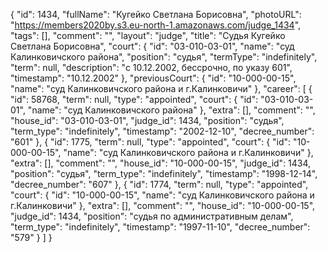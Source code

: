 {
    "id": 1434,
    "fullName": "Кугейко Светлана Борисовна",
    "photoURL": "https://members2020by.s3.eu-north-1.amazonaws.com/judge_1434",
    "tags": [],
    "comment": "",
    "layout": "judge",
    "title": "Судья Кугейко Светлана Борисовна",
    "court": {
        "id": "03-010-03-01",
        "name": "суд Калинковичского района",
        "position": "судья",
        "termType": "indefinitely",
        "term": null,
        "description": "c 10.12.2002, бессрочно, по указу 601",
        "timestamp": "10.12.2002"
    },
    "previousCourt": {
        "id": "10-000-00-15",
        "name": "суд Калинковичского района и г.Калинковичи"
    },
    "career": [
        {
            "id": 58768,
            "term": null,
            "type": "appointed",
            "court": {
                "id": "03-010-03-01",
                "name": "суд Калинковичского района"
            },
            "extra": [],
            "comment": "",
            "house_id": "03-010-03-01",
            "judge_id": 1434,
            "position": "судья",
            "term_type": "indefinitely",
            "timestamp": "2002-12-10",
            "decree_number": "601"
        },
        {
            "id": 1775,
            "term": null,
            "type": "appointed",
            "court": {
                "id": "10-000-00-15",
                "name": "суд Калинковичского района и г.Калинковичи"
            },
            "extra": [],
            "comment": "",
            "house_id": "10-000-00-15",
            "judge_id": 1434,
            "position": "судья",
            "term_type": "indefinitely",
            "timestamp": "1998-12-14",
            "decree_number": "607"
        },
        {
            "id": 1774,
            "term": null,
            "type": "appointed",
            "court": {
                "id": "10-000-00-15",
                "name": "суд Калинковичского района и г.Калинковичи"
            },
            "extra": [],
            "comment": "",
            "house_id": "10-000-00-15",
            "judge_id": 1434,
            "position": "судья по административным делам",
            "term_type": "indefinitely",
            "timestamp": "1997-11-10",
            "decree_number": "579"
        }
    ]
}